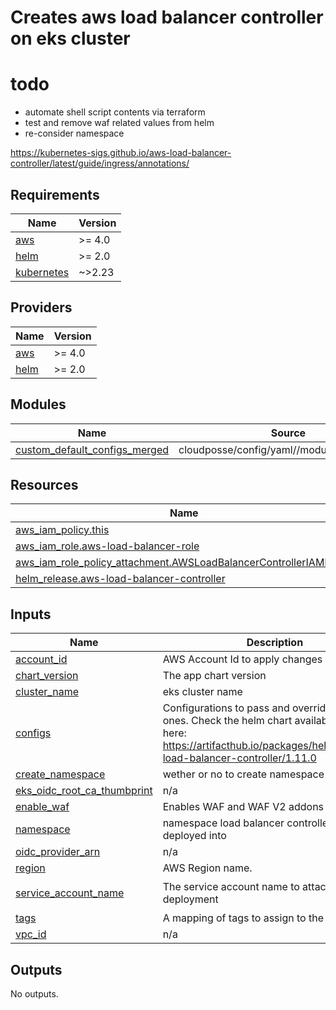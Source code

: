 <!-- BEGINNING OF PRE-COMMIT-TERRAFORM DOCS HOOK -->
# Creates aws load balancer controller on eks cluster

# todo
- automate shell script contents via terraform
- test and remove waf related values from helm
- re-consider namespace

https://kubernetes-sigs.github.io/aws-load-balancer-controller/latest/guide/ingress/annotations/

## Requirements

| Name | Version |
|------|---------|
| <a name="requirement_aws"></a> [aws](#requirement\_aws) | >= 4.0 |
| <a name="requirement_helm"></a> [helm](#requirement\_helm) | >= 2.0 |
| <a name="requirement_kubernetes"></a> [kubernetes](#requirement\_kubernetes) | ~>2.23 |

## Providers

| Name | Version |
|------|---------|
| <a name="provider_aws"></a> [aws](#provider\_aws) | >= 4.0 |
| <a name="provider_helm"></a> [helm](#provider\_helm) | >= 2.0 |

## Modules

| Name | Source | Version |
|------|--------|---------|
| <a name="module_custom_default_configs_merged"></a> [custom\_default\_configs\_merged](#module\_custom\_default\_configs\_merged) | cloudposse/config/yaml//modules/deepmerge | 1.0.2 |

## Resources

| Name | Type |
|------|------|
| [aws_iam_policy.this](https://registry.terraform.io/providers/hashicorp/aws/latest/docs/resources/iam_policy) | resource |
| [aws_iam_role.aws-load-balancer-role](https://registry.terraform.io/providers/hashicorp/aws/latest/docs/resources/iam_role) | resource |
| [aws_iam_role_policy_attachment.AWSLoadBalancerControllerIAMPolicy](https://registry.terraform.io/providers/hashicorp/aws/latest/docs/resources/iam_role_policy_attachment) | resource |
| [helm_release.aws-load-balancer-controller](https://registry.terraform.io/providers/hashicorp/helm/latest/docs/resources/release) | resource |

## Inputs

| Name | Description | Type | Default | Required |
|------|-------------|------|---------|:--------:|
| <a name="input_account_id"></a> [account\_id](#input\_account\_id) | AWS Account Id to apply changes into | `string` | n/a | yes |
| <a name="input_chart_version"></a> [chart\_version](#input\_chart\_version) | The app chart version | `string` | `"1.12.0"` | no |
| <a name="input_cluster_name"></a> [cluster\_name](#input\_cluster\_name) | eks cluster name | `string` | `""` | no |
| <a name="input_configs"></a> [configs](#input\_configs) | Configurations to pass and override default ones. Check the helm chart available configs here: https://artifacthub.io/packages/helm/aws/aws-load-balancer-controller/1.11.0 | `any` | `{}` | no |
| <a name="input_create_namespace"></a> [create\_namespace](#input\_create\_namespace) | wether or no to create namespace | `bool` | `false` | no |
| <a name="input_eks_oidc_root_ca_thumbprint"></a> [eks\_oidc\_root\_ca\_thumbprint](#input\_eks\_oidc\_root\_ca\_thumbprint) | n/a | `string` | n/a | yes |
| <a name="input_enable_waf"></a> [enable\_waf](#input\_enable\_waf) | Enables WAF and WAF V2 addons for ALB | `bool` | `false` | no |
| <a name="input_namespace"></a> [namespace](#input\_namespace) | namespace load balancer controller should be deployed into | `string` | `"kube-system"` | no |
| <a name="input_oidc_provider_arn"></a> [oidc\_provider\_arn](#input\_oidc\_provider\_arn) | n/a | `string` | n/a | yes |
| <a name="input_region"></a> [region](#input\_region) | AWS Region name. | `string` | n/a | yes |
| <a name="input_service_account_name"></a> [service\_account\_name](#input\_service\_account\_name) | The service account name to attach balancer deployment | `string` | `"aws-load-balancer-controller"` | no |
| <a name="input_tags"></a> [tags](#input\_tags) | A mapping of tags to assign to the object. | `any` | `null` | no |
| <a name="input_vpc_id"></a> [vpc\_id](#input\_vpc\_id) | n/a | `string` | n/a | yes |

## Outputs

No outputs.
<!-- END OF PRE-COMMIT-TERRAFORM DOCS HOOK -->
